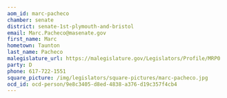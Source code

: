 ```yaml
---
aom_id: marc-pacheco
chamber: senate
district: senate-1st-plymouth-and-bristol
email: Marc.Pacheco@masenate.gov
first_name: Marc
hometown: Taunton
last_name: Pacheco
malegislature_url: https://malegislature.gov/Legislators/Profile/MRP0
party: D
phone: 617-722-1551
square_picture: /img/legislators/square-pictures/marc-pacheco.jpg
ocd_id: ocd-person/9e8c3405-d8ed-4838-a376-d19c357f4cb4
---
```


